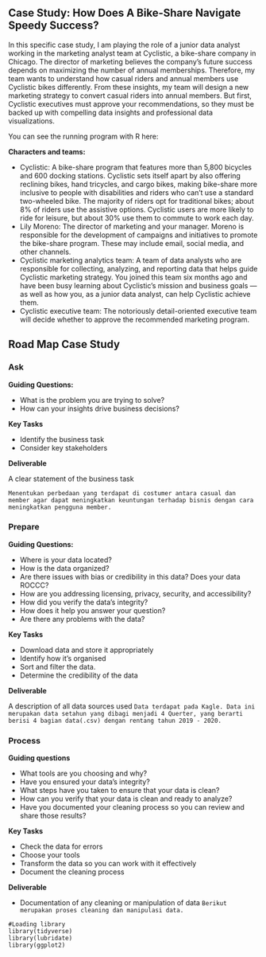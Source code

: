 ## **Case Study: How Does A Bike-Share Navigate Speedy Success?**
In this specific case study, I am playing the role of a junior data analyst working in the marketing analyst team at Cyclistic, a bike-share company in Chicago. The director of marketing believes the company’s future success depends on maximizing the number of annual memberships. Therefore, my team wants to understand how casual riders and annual members use Cyclistic bikes differently. From these insights, my team will design a new marketing strategy to convert casual riders into annual members. But first, Cyclistic executives must approve your recommendations, so they must be backed up with compelling data insights and professional data visualizations.

You can see the running program with R here: 

**Characters and teams:**
* Cyclistic: A bike-share program that features more than 5,800 bicycles and 600 docking stations. Cyclistic sets itself apart by also offering reclining bikes, hand tricycles, and cargo bikes, making bike-share more inclusive to people with disabilities and riders who can’t use a standard two-wheeled bike. The majority of riders opt for traditional bikes; about 8% of riders use the assistive options. Cyclistic users are more likely to ride for leisure, but about 30% use them to commute to work each day.
* Lily Moreno: The director of marketing and your manager. Moreno is responsible for the development of campaigns and initiatives to promote the bike-share program. These may include email, social media, and other channels.
* Cyclistic marketing analytics team: A team of data analysts who are responsible for collecting, analyzing, and reporting data that helps guide Cyclistic marketing strategy. You joined this team six months ago and have been busy learning about Cyclistic’s mission and business goals — as well as how you, as a junior data analyst, can help Cyclistic achieve them.
* Cyclistic executive team: The notoriously detail-oriented executive team will decide whether to approve the recommended marketing program.


## Road Map Case Study
### Ask
**Guiding Questions:**
* What is the problem you are trying to solve?
* How can your insights drive business decisions?

**Key Tasks**
* Identify the business task
* Consider key stakeholders

**Deliverable**

A clear statement of the business task

`Menentukan perbedaan yang terdapat di costumer antara casual dan member agar dapat meningkatkan keuntungan terhadap bisnis dengan cara meningkatkan pengguna member.`


### Prepare
**Guiding Questions:**
* Where is your data located?
* How is the data organized?
* Are there issues with bias or credibility in this data? Does your data ROCCC?
* How are you addressing licensing, privacy, security, and accessibility?
* How did you verify the data’s integrity?
* How does it help you answer your question?
* Are there any problems with the data?

**Key Tasks**
* Download data and store it appropriately
* Identify how it’s organised
* Sort and filter the data.
* Determine the credibility of the data

**Deliverable**

A description of all data sources used
`Data terdapat pada Kagle. Data ini merupakan data setahun yang dibagi menjadi 4 Querter, yang berarti berisi 4 bagian data(.csv) dengan rentang tahun 2019 - 2020.`


### Process
**Guiding questions**
* What tools are you choosing and why?
* Have you ensured your data’s integrity?
* What steps have you taken to ensure that your data is clean?
* How can you verify that your data is clean and ready to analyze?
* Have you documented your cleaning process so you can review and share those results?

**Key Tasks**
* Check the data for errors
* Choose your tools
* Transform the data so you can work with it effectively
* Document the cleaning process

**Deliverable**
* Documentation of any cleaning or manipulation of data
`Berikut merupakan proses cleaning dan manipulasi data.`

```sel
#Loading library
library(tidyverse)
library(lubridate)
library(ggplot2)
```
